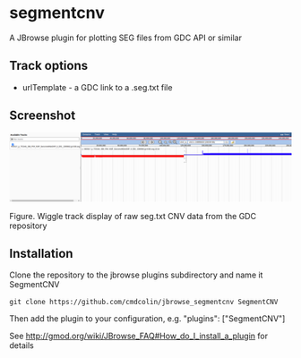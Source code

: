 # segmentcnv

A JBrowse plugin for plotting SEG files from GDC API or similar


## Track options


* urlTemplate - a GDC link to a .seg.txt file


## Screenshot

![](img/1.png)

Figure. Wiggle track display of raw seg.txt CNV data from the GDC repository

## Installation

Clone the repository to the jbrowse plugins subdirectory and name it SegmentCNV

    git clone https://github.com/cmdcolin/jbrowse_segmentcnv SegmentCNV

Then add the plugin to your configuration, e.g. "plugins": ["SegmentCNV"]

See http://gmod.org/wiki/JBrowse_FAQ#How_do_I_install_a_plugin for details
